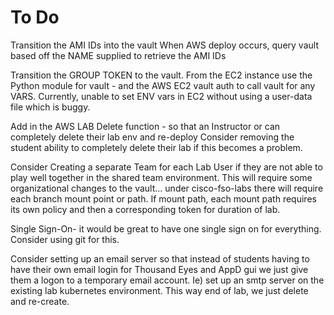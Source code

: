 To Do
======


Transition the AMI IDs into the vault
When AWS deploy occurs, query vault based off the NAME supplied to retrieve the AMI IDs

Transition the GROUP TOKEN to the vault.
From the EC2 instance use the Python module for vault - and the AWS EC2 vault auth to call vault for any VARS.
Currently, unable to set ENV vars in EC2 without using a user-data file which is buggy.

Add in the AWS LAB Delete function - so that an Instructor or  can completely delete their lab env and re-deploy
Consider removing the student ability to completely delete their lab if this becomes a problem.

Consider Creating a separate Team for each Lab User if they are not able to play well together in the shared team environment.
This will require some organizational changes to the vault...
under cisco-fso-labs there will require each branch mount point or path. If mount path, each mount path requires its own policy and then a corresponding 
token for duration of lab.

Single Sign-On- it would be great to have one single sign on for everything. Consider using git for this.

Consider setting up an email server so that instead of students having to have their own email login for Thousand Eyes and AppD gui we just give them
a logon to a temporary email account. Ie) set up an smtp server on the existing lab kubernetes environment. This way end of lab, we just delete and re-create.









